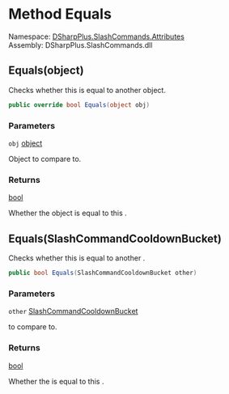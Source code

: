 # Method Equals

Namespace: [DSharpPlus.SlashCommands.Attributes](DSharpPlus.SlashCommands.Attributes.md)  
Assembly: DSharpPlus.SlashCommands.dll

## <a id="DSharpPlus_SlashCommands_Attributes_SlashCommandCooldownBucket_Equals_System_Object_"></a>Equals\(object\)

Checks whether this <xref href="DSharpPlus.SlashCommands.Attributes.SlashCommandCooldownBucket" data-throw-if-not-resolved="false"></xref> is equal to another object.

```csharp
public override bool Equals(object obj)
```

### Parameters

`obj` [object](https://learn.microsoft.com/dotnet/api/system.object)

Object to compare to.

### Returns

[bool](https://learn.microsoft.com/dotnet/api/system.boolean)

Whether the object is equal to this <xref href="DSharpPlus.SlashCommands.Attributes.SlashCommandCooldownBucket" data-throw-if-not-resolved="false"></xref>.

## <a id="DSharpPlus_SlashCommands_Attributes_SlashCommandCooldownBucket_Equals_DSharpPlus_SlashCommands_Attributes_SlashCommandCooldownBucket_"></a>Equals\(SlashCommandCooldownBucket\)

Checks whether this <xref href="DSharpPlus.SlashCommands.Attributes.SlashCommandCooldownBucket" data-throw-if-not-resolved="false"></xref> is equal to another <xref href="DSharpPlus.SlashCommands.Attributes.SlashCommandCooldownBucket" data-throw-if-not-resolved="false"></xref>.

```csharp
public bool Equals(SlashCommandCooldownBucket other)
```

### Parameters

`other` [SlashCommandCooldownBucket](DSharpPlus.SlashCommands.Attributes.SlashCommandCooldownBucket.md)

<xref href="DSharpPlus.SlashCommands.Attributes.SlashCommandCooldownBucket" data-throw-if-not-resolved="false"></xref> to compare to.

### Returns

[bool](https://learn.microsoft.com/dotnet/api/system.boolean)

Whether the <xref href="DSharpPlus.SlashCommands.Attributes.SlashCommandCooldownBucket" data-throw-if-not-resolved="false"></xref> is equal to this <xref href="DSharpPlus.SlashCommands.Attributes.SlashCommandCooldownBucket" data-throw-if-not-resolved="false"></xref>.

